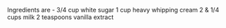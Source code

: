 Ingredients are -
3/4 cup white sugar 
1 cup heavy whipping cream
2 & 1/4 cups milk
2 teaspoons vanilla extract 